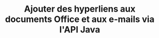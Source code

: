---
############################# Static ############################
layout: "auto-gen-gist"
draft: false
path: "fr/assembly/java/hyperlink/xaml/"
otherformats: PDF HTML XPS TIFF MHTML TXT EPUB SVG PS PCL XML OTT OXPS MD POT OTP DOC DOCX DOCM DOT DOTX DOTM RTF ODT OTT XLS XLT XLSX XLSM XLTX XLTM XLSB ODS PPT PPTX PPTM PPS PPSX PPSM  POTX POTM ODP EML EMLX MSG 

############################# Head ############################
head_title: "Ajouter des hyperliens aux documents et rapports Office XAML via l'API Java"
head_description: "GroupDocs.Assembl pour Java prend en charge l'insertion dynamique d'hyperliens vers des documents de bureau et de courrier électronique tels que PDF DOCX, RTF, XLSX, PPTX, EML, MSG et plus encore dans les applications Java."

############################# Header ############################
title: "Ajouter des hyperliens aux documents Office et aux e-mails via l'API Java"
description: "L'API Java GroupDocs.Assembly permet aux professionnels du logiciel d'ajouter par programmation des hyperliens aux messages électroniques et aux documents Office tels que PDF DOC, DOCX, RTF, XLSX, CSV, PPTX, MSG, etc."

######################### Download Button #######################
button:
    enable: true

############################# About ############################
about:
    enable: true
    title: "Comment utiliser l'API Java pour ajouter des hyperliens aux documents Office et e-mails ?"
    content: |
       Un lien hypertexte est un mot, une phrase ou une image sur laquelle vous pouvez cliquer pour accéder à un nouveau document ou à une nouvelle section du document actuel. Les hyperliens sont l'épine dorsale du Web mondial et sont utilisés pour de nombreuses fonctions nécessaires sur le World Wide Web. GroupDocs.Assembly pour Java est une API d'automatisation de documents et de génération de rapports qui aide les développeurs de logiciels à insérer dynamiquement des hyperliens dans leurs documents ou rapports. L'API est très stable et prend entièrement en charge plusieurs fonctionnalités avancées liées à la gestion des hyperliens, telles que l'ajout d'hyperliens à une page de document, l'ajout de liens à une diapositive de présentation, l'ajout d'hyperliens aux cellules de la feuille de calcul, la modification du contenu des hyperliens, l'insertion dynamique de liens à partir de signets, la suppression des indésirables. liens, afficher du texte au lieu d'un lien hypertexte, et bien d'autres. Certains types de documents très courants tels que PDF, HTML, e-mail Outlook, Microsoft Office Word, feuilles de calcul Excel, présentations PowerPoint, etc. sont entièrement pris en charge.

############################# content ############################
steps:
    enable: true
    block:
    - title_left: "Insérer des hyperliens vers des documents de traitement de texte via Java"
      content_left: |
       L'API Java GroupDocs.Assembly prend entièrement en charge l'insertion et la modification d'hyperliens dans divers formats de documents couramment utilisés. L'exemple de code Java ci-dessous montre comment insérer des liens hypertexte dans un document Microsoft Word.

      title_right: "Insérer des liens hypertexte dans le document XAML via Java"
      content_right: |
        * Paramétrage des documents source et destination
        * Définir l'expression Uri ainsi que l'expression de texte d'affichage
        * Créer une instance de la classe [DocumentAssembler](https://apireference.groupdocs.com/assembly/java/com.groupdocs.assembly/DocumentAssembler)
        * Appelez [AssembleDocument](https://apireference.groupdocs.com/assembly/java/com.groupdocs.assembly/DocumentAssembler#assembleDocument-java.io.InputStream-java.io.OutputStream-com.groupdocs.assembly.LoadSaveOptions-com.groupdocs.assembly.DataSourceInfo...-) méthode pour assembler le document. Elle supporte
          * Stream pour lire un modèle de document.
          * Stream pour écrire le document résultant.
          * Options supplémentaires pour le chargement et l'enregistrement de documents.
          * Informations sur les objets de source de données.

      gisthash: "ecae8e7f8626f52f4dda03e76c96ff57"
      gistfile: "add_hyperlinks_to_word_documents.java"

    - title_left: "Ajouter des hyperliens dans les feuilles de calcul via Java"
      content_left: |
       L'API Java GroupDocs.Assembly permet aux programmeurs informatiques d'insérer et de modifier facilement des hyperliens dans leurs feuilles de calcul. Ils peuvent facilement y accéder, modifier son emplacement ou le remplacer par un nouveau. Le code Java suivant montre avec quelle facilité les programmeurs peuvent ajouter des hyperliens dans leurs feuilles de calcul.

      title_right: "Comment insérer des liens hypertexte dans le fichier XAML"
      content_right: |
        * Configuration des fichiers de feuille de calcul source et cible
        * Définir l'expression Uri ainsi que l'expression de texte d'affichage
        * Créer une instance de la classe [DocumentAssembler](https://apireference.groupdocs.com/assembly/java/com.groupdocs.assembly/DocumentAssembler)
        * Appelez [AssembleDocument](https://apireference.groupdocs.com/assembly/java/com.groupdocs.assembly/DocumentAssembler#assembleDocument-java.io.InputStream-java.io.OutputStream-com.groupdocs.assembly.LoadSaveOptions-com.groupdocs.assembly.DataSourceInfo...-) méthode pour assembler le document. Elle supporte
          * Stream pour lire un modèle de document.
          * Stream pour écrire le document résultant.
          * Options supplémentaires pour le chargement et l'enregistrement de documents.
          * Informations sur les objets de source de données.

      gisthash: "92bbf74f1dd23e5f7c6e5b5db0ff2504"
      gistfile: "add_hyperlinks_in_ spreadsheet_documents.java"

    - title_left: "Insérer des liens hypertexte vers une présentation PowerPoint via Java"
      content_left: |
       L'API Java GroupDocs.Assembly permet aux programmeurs de gérer facilement leurs tâches liées à la gestion des documents. Voici un exemple de code Java qui montre avec quelle facilité les programmeurs de logiciels peuvent accéder à leurs documents de présentation PowerPoint et y ajouter des hyperliens.

      title_right: "Comment insérer des hyperliens dans les présentations"
      content_right: |
        * Configuration des fichiers de présentation source et destination
        * Définir Uri et afficher les expressions textuelles
        * Créer une instance de la classe [DocumentAssembler](https://apireference.groupdocs.com/assembly/java/com.groupdocs.assembly/DocumentAssembler)
        * Appelez [AssembleDocument](https://apireference.groupdocs.com/assembly/java/com.groupdocs.assembly/DocumentAssembler#assembleDocument-java.io.InputStream-java.io.OutputStream-com.groupdocs.assembly.LoadSaveOptions-com.groupdocs.assembly.DataSourceInfo...-) méthode pour assembler le document. Elle supporte
          * Stream pour lire un modèle de document.
          * Stream pour écrire le document résultant.
          * Options supplémentaires pour le chargement et l'enregistrement de documents.
          * Informations sur les objets de source de données.

      gisthash: "06535fd50bfd353db586671a504d2783"
      gistfile: "add_hyperlinks_in_ presentation_documents.java"

    - title_left: "Utiliser l'API Java pour ajouter des hyperliens dans les e-mails"
      content_left: |
       GroupDocs.Assembly pour Java permet aux développeurs de logiciels d'ajouter facilement des hyperliens à leurs messages électroniques avec seulement quelques lignes de code Java. L'exemple suivant montre avec quelle facilité les développeurs peuvent insérer des liens hypertexte dans leurs documents de courrier électronique et les envoyer à d'autres utilisateurs dans leurs propres applications Java.

      title_right: "Comment ajouter des hyperliens aux e-mails"
      content_right: |
        * Configuration des fichiers de feuille de calcul source et cible
        * Définir Uri et afficher les expressions textuelles
        * Créer une instance de la classe [DocumentAssembler](https://apireference.groupdocs.com/assembly/java/com.groupdocs.assembly/DocumentAssembler)
        * Appelez [AssembleDocument](https://apireference.groupdocs.com/assembly/java/com.groupdocs.assembly/DocumentAssembler#assembleDocument-java.io.InputStream-java.io.OutputStream-com.groupdocs.assembly.LoadSaveOptions-com.groupdocs.assembly.DataSourceInfo...-) méthode pour assembler le document. Elle supporte
          * Stream pour lire un modèle de document.
          * Stream pour écrire le document résultant.
          * Options supplémentaires pour le chargement et l'enregistrement de documents.
          * Informations sur les objets de source de données.

      gisthash: "551cef5d45d08caa851d483a705114bb"
      gistfile: "add_hyperlinks_in_email_documents.java"  

    - title_left: "Configuration requise"
      content_left: |
        Les API Java GroupDocs.Assembly sont prises en charge sur toutes les principales plates-formes et systèmes d'exploitation. Il peut générer des documents dans Microsoft Word, Excel, PowerPoint, Outlook, OpenOffice et plus de 50 autres formats. Pour un guide complet de la configuration système requise, veuillez visiter [système requis](https://docs.groupdocs.com/assembly/java/system-requirements/) Avant d'exécuter le code ci-dessous, assurez-vous que les prérequis suivants sont installés sur votre système:
         * Systèmes d'exploitation : Microsoft Windows, Linux, MacOS
         * Prise en charge des versions Java : J2SE 7.0 (1.7), J2SE 8.0 (1.8) ou supérieur
         * Obtenez la dernière version des API Java GroupDocs.Assembly de [Maven](https://mvnrepository.com/artifact/com.groupdocs/groupdocs-assembly/)
        
      title_right: "Pourquoi utiliser GroupDocs.Assembly"
      content_right: |
        * Créez des documents personnalisés à partir de modèles.
        * Joindre dynamiquement des pièces jointes aux e-mails.
        * Aucun logiciel supplémentaire n'est requis pour créer et automatiser des documents.
        * Génère un document de sortie basé sur la source de données.
        * Insérer dynamiquement le contenu du document dans le rapport
        * Appliquer la formule lors de l'assemblage de la feuille de calcul.
        * Fournit un support pour plusieurs formats de données
        * Prise en charge des opérations de données séquentielles.

demos:
    enable: true
        

more_formats:
    enable: true


back_to_top:
    enable: true
---